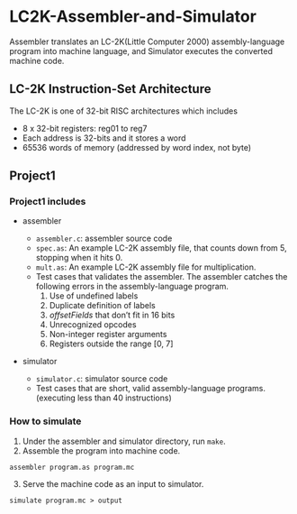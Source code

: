 # LC2K-Assembler-and-Simulator
Assembler translates an LC-2K(Little Computer 2000) assembly-language program into machine language, and Simulator executes the converted machine code.</br>
## LC-2K Instruction-Set Architecture
The LC-2K is one of 32-bit RISC architectures which includes
- 8 x 32-bit registers: reg01 to reg7
- Each address is 32-bits and it stores a word
- 65536 words of memory (addressed by word index, not byte)

## Project1
### Project1 includes
- assembler
  - `assembler.c`: assembler source code
  - `spec.as`: An example LC-2K assembly file, that counts down from 5, stopping when it hits 0.
  - `mult.as`: An example LC-2K assembly file for multiplication.
  - Test cases that validates the assembler. The assembler catches the following errors in the assembly-language program.
    1. Use of undefined labels
    2. Duplicate definition of labels
    3. *offsetFields* that don’t fit in 16 bits
    4. Unrecognized opcodes
    5. Non-integer register arguments
    6. Registers outside the range [0, 7]

- simulator
  - `simulator.c`: simulator source code
  - Test cases that are short, valid assembly-language programs. (executing less than 40 instructions)

### How to simulate
1. Under the assembler and simulator directory, run `make`.
2. Assemble the program into machine code.
```
assembler program.as program.mc
```
3. Serve the machine code as an input to simulator.
```
simulate program.mc > output
```
